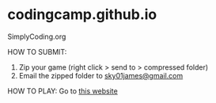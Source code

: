 # codingcamp.github.io
SimplyCoding.org 

HOW TO SUBMIT:

1. Zip your game (right click > send to > compressed folder)
2. Email the zipped folder to sky01james@gmail.com

HOW TO PLAY:
Go to [this website](https://iorgous.github.io/codingcamp.github.io/)
